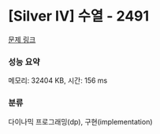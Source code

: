 # [Silver IV] 수열 - 2491 

[문제 링크](https://www.acmicpc.net/problem/2491) 

### 성능 요약

메모리: 32404 KB, 시간: 156 ms

### 분류

다이나믹 프로그래밍(dp), 구현(implementation)

